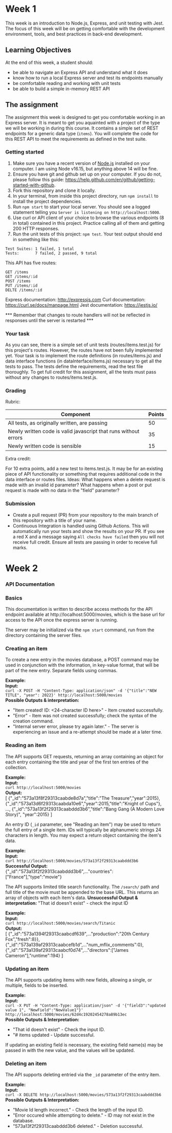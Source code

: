 # Week 1

This week is an introduction to Node.js, Express, and unit testing with Jest. The focus of this week will be on getting comfortable with the development environment, tools, and best practices in back-end development.

## Learning Objectives

At the end of this week, a student should:
- be able to navigate an Express API and understand what it does
- know how to run a local Express server and test its endpoints manually
- be comfortable reading and working with unit tests
- be able to build a simple in-memory REST API

## The assignment

The assignment this week is designed to get you comfortable working in an Express server. It is meant to get you aquainted with a project of the type we will be working in during this course. It contains a simple set of REST endpoints for a generic data type (`items`). You will complete the code for this REST API to meet the requirements as defined in the test suite.

### Getting started

1. Make sure you have a recent version of [Node.js](https://nodejs.org/en/download/) installed on your computer. I am using Node v16.15, but anything above 14 will be fine.
2. Ensure you have git and github set up on your computer. If you do not, please follow this guide: https://help.github.com/en/github/getting-started-with-github.
3. Fork this repository and clone it locally. 
4. In your terminal, from inside this project directory, run `npm install` to install the project dependencies.
5. Run `npm start` to start your local server. You should see a logged statement telling you `Server is listening on http://localhost:5000`.
6. Use curl or API client of your choice to browse the various endpoints (8 in total) contained in this project. Practice calling all of them and getting 200 HTTP responses.
7. Run the unit tests of this project: `npm test`. Your test output should end in something like this:
```
Test Suites: 1 failed, 1 total
Tests:       7 failed, 2 passed, 9 total
```

This API has five routes:
```
GET /items
GET /items/:id
POST /items
PUT /items/:id
DELTE /items/:id
```

Express documentation: http://expressjs.com
Curl documentation: https://curl.se/docs/manpage.html
Jest documentation: https://jestjs.io/

*** Remember that changes to route handlers will not be reflected in responses until the server is restarted ***

### Your task

As you can see, there is a simple set of unit tests (routes/items.test.js) for this project's routes. However, the routes have not been fully implemented yet. Your task is to implement the route definitions (in routes/items.js) and data interface functions (in dataInterface/items.js) necessary to get all the tests to pass.  The tests define the requirements, read the test file thoroughly. To get full credit for this assignment, all the tests must pass without any changes to routes/items.test.js.

### Grading

Rubric:

Component | Points
--------- | --------
All tests, as originally written, are passing | 50
Newly written code is valid javascript that runs without errors | 35
Newly written code is sensible | 15

Extra credit:

For 10 extra points, add a new test to items.test.js. It may be for an existing piece of API functionality or something that requires additional code in the data interface or routes files. Ideas: What happens when a delete request is made with an invalid id parameter? What happens when a post or put request is made with no data in the "field" parameter?

### Submission

- Create a pull request (PR) from your repository to the main branch of this repository with a title of your name.
- Continuous Integration is handled using Github Actions. This will automatically run your tests and show the results on your PR. If you see a red X and a message saying `All checks have failed` then you will not receive full credit. Ensure all tests are passing in order to receive full marks.


# Week 2

### API Documentation

### Basics

This documentation is written to describe access methods for the API endpoint available at http://localhost:5000/movies, which is the base url for access to the API once the express server is running. 

The server may be initialized via the `npm start` command, run from the directory containing the server files.

### Creating an item

To create a new entry in the movies database, a POST command may be used in conjunction with the information, in key-value format, that will be part of the new entry. Separate fields using commas.

**Example:**  
**Input:**  
`curl -X POST -H "Content-Type: application/json" -d '{"title":"NEW TITLE", "year": 2022}' http://localhost:5000/movies`  
**Possible Outputs & interpretation:**  
- "Item created! ID: <24-character ID here>" - Item created successfully.
- "Error" - Item was not created successfully; check the syntax of the creation command.
- "Internal server error, please try again later." - The server is experiencing an issue and a re-attempt should be made at a later time.

### Reading an item

The API supports GET requests, returning an array containing an object for each entry containing the title and year of the first ten entries of the collection.

**Example:**  
**Input:**  
`curl http://localhost:5000/movies`  
**Output:**  
[
  {"_id":"573a13f8f29313caabde8d7a","title":"The Treasure","year":2015},
  {"_id":"573a13d6f29313caabda10e6","year":2015,"title":"Knight of Cups"},
  ...,
  {"_id":"573a13f2f29313caabddd3b6","title":"Bang Gang (A Modern Love Story)",
"year":2015}
]

An entry ID (`_id` parameter, see "Reading an item") may be used to return the full entry of a single item. IDs will typically be alphanumeric strings 24 characters in length. You may expect a return object containing the item's data.

**Example:**  
**Input:**  
`curl http://localhost:5000/movies/573a13f2f29313caabddd3b6`  
**Successful Output:**  
{"_id":"573a13f2f29313caabddd3b6",..."countries":["France"],"type":"movie"}

The API supports limited title search functionality. The `/search/` path and full title of the movie must be appended to the base URL. This returns an array of objects with each item's data.
**Unsuccessful Output & interpretation:**
"That id doesn't exist" - check the input ID

**Example:**  
**Input:**  
`curl http://localhost:5000/movies/search/Titanic`  
**Output:**  
[
  {"_id":"573a1394f29313caabcdf639",..."production":"20th Century Fox","fresh":8}},
  {"_id":"573a139af29313caabcefb1d",..."num_mflix_comments":0},
  {"_id":"573a139af29313caabcf0d74",..."directors":["James Cameron"],"runtime":194}
]

### Updating an item

The API supports updating items with new fields, allowing a single, or multiple, fields to be inserted.

**Example:**  
**Input:**  
`curl -X PUT -H "Content-Type: application/json" -d '{"field3":"updated value 1", "NewField":"NewValue1"}' http://localhost:5000/movies/62d4c19202454278a89b13ec`  
**Possible Outputs & Interpretation:**  
- "That id doesn't exist" - Check the input ID.
- "# items updated - Update successful.

If updating an existing field is necessary, the existing field name(s) may be passed in with the new value, and the values will be updated.

### Deleting an item

The API supports deleting entried via the `_id` parameter of the entry item. 

**Example:**  
**Input:**  
`curl -X DELETE http://localhost:5000/movies/573a13f2f29313caabddd3b6`  
**Possible Outputs & Interpretation:**  
- "Movie Id length incorrect." - Check the length of the input ID.
- "Error occured while attempting to delete." - ID may not exist in the database.
- "573a13f2f29313caabddd3b6 deleted." - Deletion successful.